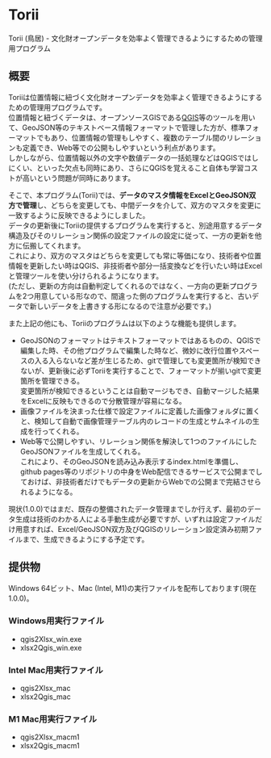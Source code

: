 # Torii
Torii (鳥居) - 文化財オープンデータを効率よく管理できるようにするための管理用プログラム

## 概要

Toriiは位置情報に紐づく文化財オープンデータを効率よく管理できるようにするための管理用プログラムです。  
位置情報と紐づくデータは、オープンソースGISである[QGIS](https://qgis.org/ja/site/index.html)等のツールを用いて、GeoJSON等のテキストベース情報フォーマットで管理した方が、標準フォーマットでもあり、位置情報の管理もしやすく、複数のテーブル間のリレーションも定義でき、Web等での公開もしやすいという利点があります。  
しかしながら、位置情報以外の文字や数値データの一括処理などはQGISではしにくい、といった欠点も同時にあり、さらにQGISを覚えること自体も学習コストが高いという問題が同時にあります。

そこで、本プログラム(Torii)では、**データのマスタ情報をExcelとGeoJSON双方で管理**し、どちらを変更しても、中間データを介して、双方のマスタを変更に一致するように反映できるようにしました。  
データの更新後にToriiの提供するプログラムを実行すると、別途用意するデータ構造及びそのリレーション関係の設定ファイルの設定に従って、一方の更新を他方に伝搬してくれます。  
これにより、双方のマスタはどちらを変更しても常に等価になり、技術者や位置情報を更新したい時はQGIS、非技術者や部分一括変換などを行いたい時はExcelと管理ツールを使い分けられるようになります。  
(ただし、更新の方向は自動判定してくれるのではなく、一方向の更新プログラムを2つ用意している形なので、間違った側のプログラムを実行すると、古いデータで新しいデータを上書きする形になるので注意が必要です。)

また上記の他にも、Toriiのプログラムは以下のような機能も提供します。

* GeoJSONのフォーマットはテキストフォーマットではあるものの、QGISで編集した時、その他プログラムで編集した時など、微妙に改行位置やスペースの入る入らないなど差が生じるため、gitで管理しても変更箇所が検知できないが、更新後に必ずToriiを実行することで、フォーマットが揃いgitで変更箇所を管理できる。  
変更箇所が検知できるということは自動マージもでき、自動マージした結果をExcelに反映もできるので分散管理が容易になる。
* 画像ファイルを決まった仕様で設定ファイルに定義した画像フォルダに置くと、検知して自動で画像管理テーブル内のレコードの生成とサムネイルの生成を行ってくれる。
* Web等で公開しやすい、リレーション関係を解決して1つのファイルにしたGeoJSONファイルを生成してくれる。  
これにより、そのGeoJSONを読み込み表示するindex.htmlを準備し、github pages等のリポジトリの中身をWeb配信できるサービスで公開までしておけば、非技術者だけでもデータの更新からWebでの公開まで完結させられるようになる。

現状(1.0.0)ではまだ、既存の整備されたデータ管理までしか行えず、最初のデータ生成は技術のわかる人による手動生成が必要ですが、いずれは設定ファイルだけ用意すれば、Excel/GeoJSON双方及びQGISのリレーション設定済み初期ファイルまで、生成できるようにする予定です。

## 提供物

Windows 64ビット、Mac (Intel, M1)の実行ファイルを配布しております(現在 1.0.0)。  

### Windows用実行ファイル

* qgis2Xlsx_win.exe
* xlsx2Qgis_win.exe

### Intel Mac用実行ファイル

* qgis2Xlsx_mac
* xlsx2Qgis_mac

### M1 Mac用実行ファイル

* qgis2Xlsx_macm1
* xlsx2Qgis_macm1

